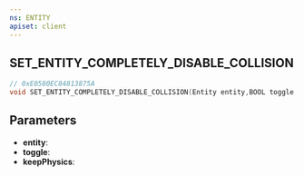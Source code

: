 ```yaml
---
ns: ENTITY
apiset: client
---
```

## SET_ENTITY_COMPLETELY_DISABLE_COLLISION

```c
// 0xE0580EC84813875A
void SET_ENTITY_COMPLETELY_DISABLE_COLLISION(Entity entity,BOOL toggle,BOOL keepPhysics);
```


## Parameters
* **entity**:
* **toggle**:
* **keepPhysics**:



